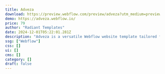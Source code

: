 ```yaml
---
title: Adveza
download: https://preview.webflow.com/preview/adveza?utm_medium=preview_link&utm_source=designer&utm_content=adveza&preview=1977157525375b8522b3bfb745fc6495&workflow=preview
demo: https://adveza.webflow.io/
price: 79
author: "Radiant Templates"
date: 2024-12-01T05:22:01.281Z
description: "Adveza is a versatile Webflow website template tailored for finance and financial consulting businesses. It's an ideal choice for accounting firms, financial companies, fintech startups, investment firms, and providers of financial services."
ssg: ["Webflow"]
css: []
ui: []
cms: []
category: []
draft: false
---
```

